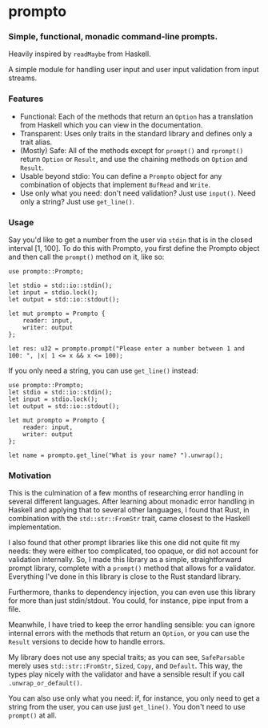 # prompto
### Simple, functional, monadic command-line prompts.
Heavily inspired by `readMaybe` from Haskell.

A simple module for handling user input and user input validation from input streams.

### Features
* Functional: Each of the methods that return an `Option` has a translation from Haskell
    which you can view in the documentation.
* Transparent: Uses only traits in the standard library and defines only a trait alias.
* (Mostly) Safe: All of the methods except for `prompt()` and `rprompt()` return `Option` or `Result`, and use
    the chaining methods on `Option` and `Result`.
* Usable beyond stdio: You can define a `Prompto` object for any combination of objects that implement `BufRead` and `Write`.
* Use only what you need: don't need validation? Just use `input()`. Need only a string? Just use `get_line()`.

### Usage

Say you'd like to get a number from the user via `stdin` that is in the closed interval [1, 100].
To do this with Prompto, you first define the Prompto object and then call the `prompt()` method on it, like so:
```no_run
use prompto::Prompto;

let stdio = std::io::stdin();
let input = stdio.lock();
let output = std::io::stdout();

let mut prompto = Prompto {
    reader: input,
    writer: output
};

let res: u32 = prompto.prompt("Please enter a number between 1 and 100: ", |x| 1 <= x && x <= 100);
```
If you only need a string, you can use `get_line()` instead:
```no_run
use prompto::Prompto;
let stdio = std::io::stdin();
let input = stdio.lock();
let output = std::io::stdout();

let mut prompto = Prompto {
    reader: input,
    writer: output
};

let name = prompto.get_line("What is your name? ").unwrap();
```

### Motivation
This is the culmination of a few months of researching error handling in several different languages.
After learning about monadic error handling in Haskell and applying that to several other languages,
I found that Rust, in combination with the `std::str::FromStr` trait, came closest to the Haskell
implementation.

I also found that other prompt libraries like this one did not quite fit my needs: they were either
too complicated, too opaque, or did not account for validation internally.
So, I made this library as a simple, straightforward prompt library, complete with a `prompt()` method
that allows for a validator.
Everything I've done in this library is close to the Rust standard library.

Furthermore, thanks to dependency injection, you can even use this library for more than just stdin/stdout.
You could, for instance, pipe input from a file.

Meanwhile, I have tried to keep the error handling sensible: you can ignore internal errors with
the methods that return an `Option`, or you can use the `Result` versions to decide how to handle errors.

My library does not use any special traits; as you can see, `SafeParsable` merely uses `std::str::FromStr`,
`Sized`, `Copy`, and `Default`. This way, the types play nicely with the validator and have a sensible
result if you call `.unwrap_or_default()`.

You can also use only what you need: if, for instance, you only need to get a string from the user,
you can use just `get_line()`. You don't need to use `prompt()` at all.
